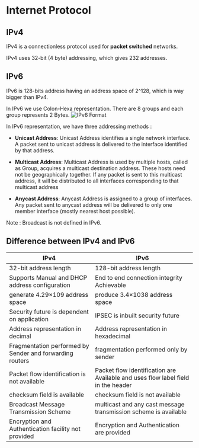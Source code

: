 # Internet Protocol

## IPv4
IPv4 is a connectionless protocol used for **packet switched** networks.

IPv4 uses 32-bit (4 byte) addressing, which gives 232 addresses.

## IPv6
IPv6 is 128-bits address having an address space of 2^128, which is way bigger than IPv4.

In IPv6 we use Colon-Hexa representation. There are 8 groups and each group represents 2 Bytes.
![IPv6 Format](http://contribute.geeksforgeeks.org/wp-content/uploads/ipv6-1-2-1024x284.png)

In IPv6 representation, we have three addressing methods :
* **Unicast Address**: Unicast Address identifies a single network interface. A packet sent to unicast address is delivered to the interface identified by that address.

* **Multicast Address**: Multicast Address is used by multiple hosts, called as Group, acquires a multicast destination address. These hosts need not be geographically together. If any packet is sent to this multicast address, it will be distributed to all interfaces corresponding to that multicast address

* **Anycast Address**: Anycast Address is assigned to a group of interfaces. Any packet sent to anycast address will be delivered to only one member interface (mostly nearest host possible).

Note : Broadcast is not defined in IPv6.


## Difference between IPv4 and IPv6

|           IPv4           |           IPv6           |
|--------------------------|--------------------------|
|32-bit address length     |128-bit address length    |
|Supports Manual and DHCP address configuration | End to end connection integrity Achievable |
|generate 4.29×109 address space | produce 3.4×1038 address space|
|Security future is dependent on application | IPSEC is inbuilt security future |
| Address representation in decimal | Address representation in hexadecimal |
| Fragmentation performed by Sender and forwarding routers | fragmentation performed only by sender|
| Packet flow identification is not available | Packet flow identification are Available and uses flow label field in the header|
| checksum field is available | checksum field is not available |
| Broadcast Message Transmission Scheme | multicast and any cast message transmission scheme is available|
| Encryption and Authentication facility not provided | Encryption and Authentication are provided|
